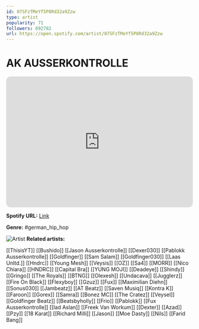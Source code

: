 ```yaml
---
id: 07SFzTMeYf5P8Rd32a9Zzw
type: artist
popularity: 71
followers: 692782
url: https://open.spotify.com/artist/07SFzTMeYf5P8Rd32a9Zzw
---
```

# AK AUSSERKONTROLLE

<iframe style="border-radius:12px" src="https://open.spotify.com/embed/artist/07SFzTMeYf5P8Rd32a9Zzw" width="100%" height="352" frameBorder="0" allowfullscreen="" allow="autoplay; clipboard-write; encrypted-media; fullscreen; picture-in-picture" loading="lazy"></iframe>

**Spotify URL:** [Link](https://open.spotify.com/artist/07SFzTMeYf5P8Rd32a9Zzw)

**Genre:**  #german_hip_hop

![Artist](https://i.scdn.co/image/ab6761610000e5eb60b18e13a0ad76729cd7b6a9)
**Related artists:**

[[ThisisYT]]
[[Bushido]]
[[Jason Ausserkontrolle]]
[[Dexer030]]
[[Pablokk Ausserkontrolle]]
[[Goldfinger]]
[[Sam Salam]]
[[Goldfinger030]]
[[Laas Unltd.]]
[[Hndrc]]
[[Young Mesh]]
[[Veysis]]
[[OZ]]
[[Sa4]]
[[MORR]]
[[Nico Chiara]]
[[HNDRC]]
[[Capital Bra]]
[[YUNG MOJI]]
[[Deadeye]]
[[Shindy]]
[[Gringo]]
[[The Royals]]
[[BTNG]]
[[Olexesh]]
[[Undacava]]
[[Jugglerz]]
[[Fire On Black]]
[[Flexyboy]]
[[Gzuz]]
[[Fux]]
[[Maximilian Diehn]]
[[Sonus030]]
[[Jambeatz]]
[[AT Beatz]]
[[Saven Musiq]]
[[Kontra K]]
[[Faroon]]
[[Gorex]]
[[Samra]]
[[Bonez MC]]
[[The Cratez]]
[[Veysel]]
[[Goldfinger Beatz]]
[[Beatsbyholly]]
[[Frio]]
[[Pablokk]]
[[Fux Ausserkontrolle]]
[[Iad Aslan]]
[[Freek Van Workum]]
[[Dexter]]
[[Azad]]
[[Pzy]]
[[18 Karat]]
[[Richard Milli]]
[[Jason]]
[[Moe Dasty]]
[[Nils]]
[[Farid Bang]]
